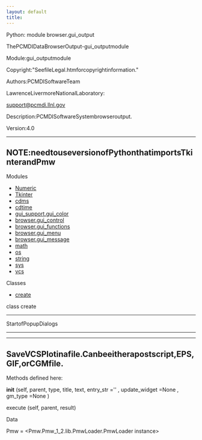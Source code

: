 ```yaml
---
layout: default
title:
---
```


Python: module browser.gui_output

ThePCMDIDataBrowserOutput-gui_outputmodule  
  
Module:gui_outputmodule
  
Copyright:"SeefileLegal.htmforcopyrightinformation."
  
Authors:PCMDISoftwareTeam
  
LawrenceLivermoreNationalLaboratory:
  
support@pcmdi.llnl.gov
  
Description:PCMDISoftwareSystembrowseroutput.
  
Version:4.0
  
---------------------------------------------------------------------  
NOTE:needtouseversionofPythonthatimportsTkinterandPmw  
--------------------------------------------------------------------- 
  
Modules 

* [Numeric](Numeric.html)  
* [Tkinter](Tkinter.html)  
* [cdms](cdms.html)  
* [cdtime](cdtime.html)  
* [gui_support.gui_color](gui_support.gui_color.html)  
* [browser.gui_control](browser.gui_control.html)  
* [browser.gui_functions](browser.gui_functions.html)  
* [browser.gui_menu](browser.gui_menu.html)  
* [browser.gui_message](browser.gui_message.html)  
* [math](math.html)  
* [os](os.html)  
* [string](string.html)  
* [sys](sys.html)  
* [vcs](vcs.html)  
  
Classes 

* [create](browser.gui_output.html)

class  create 

---------------------------------------------------------------------  
  
StartofPopupDialogs  
  
---------------------------------------------------------------------------  
  
-----------------------------------------------------------------------------
SaveVCSPlotinafile.Canbeeitherapostscript,EPS,GIF,orCGMfile.  
-----------------------------------------------------------------------------

Methods defined here:  

__init__  (self, parent, type, title, text, entry_str  =''  , update_widget  =None  , gm_type  =None  ) 

execute  (self, parent, result) 

Data 

Pmw  = <Pmw.Pmw_1_2.lib.PmwLoader.PmwLoader instance>
